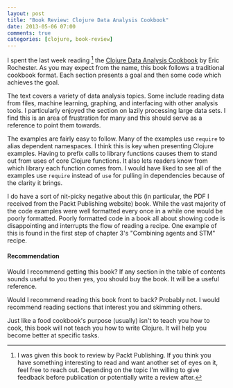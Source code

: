 ```yaml
---
layout: post
title: "Book Review: Clojure Data Analysis Cookbook"
date: 2013-05-06 07:00
comments: true
categories: [clojure, book-review]
---
```


I spent the last week reading [^1] the [Clojure Data Analysis Cookbook](http://www.packtpub.com/clojure-data-analysis-cookbook/book) by Eric Rochester. As you may expect from the name, this book follows a traditional cookbook format. Each section presents a goal and then some code which achieves the goal.

The text covers a variety of data analysis topics. Some include reading data from files, machine learning, graphing, and interfacing with other analysis tools. I particularly enjoyed the section on lazily processing large data sets. I find this is an area of frustration for many and this should serve as a reference to point them towards.

The examples are fairly easy to follow. Many of the examples use `require` to alias dependent namespaces. I think this is key when presenting Clojure examples. Having to prefix calls to library functions causes them to stand out from uses of core Clojure functions. It also lets readers know from which library each function comes from. I would have liked to see all of the examples use `require` instead of `use` for pulling in dependencies because of the clarity it brings.

I do have a sort of nit-picky negative about this (in particular, the PDF I received from the Packt Publishing website) book. While the vast majority of the code examples were well formatted every once in a while one would be poorly formatted. Poorly formatted code in a book all about showing code is disappointing and interrupts the flow of reading a recipe. One example of this is found in the first step of chapter 3's "Combining agents and STM" recipe.

#### Recommendation ####

Would I recommend getting this book? If any section in the table of contents sounds useful to you then yes, you should buy the book. It will be a useful reference. 

Would I recommend reading this book front to back? Probably not. I would recommend reading sections that interest you and skimming others.

Just like a food cookbook's purpose (usually) isn't to teach you how to cook, this book will not teach you how to write Clojure. It will help you become better at specific tasks.


[^1]: I was given this book to review by Packt Publishing. If you think you have something interesting to read and want another set of eyes on it, feel free to reach out. Depending on the topic I'm willing to give feedback before publication or potentially write a review after.
